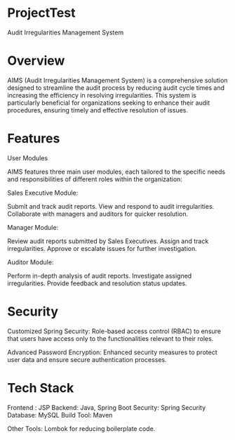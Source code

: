 # ProjectTest
Audit Irregularities Management System
# Overview
AIMS (Audit Irregularities Management System) is a comprehensive solution designed to streamline the audit process by reducing audit cycle times and increasing the efficiency in resolving irregularities. This system is particularly beneficial for organizations seeking to enhance their audit procedures, ensuring timely and effective resolution of issues.

# Features
User Modules

AIMS features three main user modules, each tailored to the specific needs and responsibilities of different roles within the organization:

Sales Executive Module:

Submit and track audit reports.
View and respond to audit irregularities.
Collaborate with managers and auditors for quicker resolution.

Manager Module:

Review audit reports submitted by Sales Executives.
Assign and track irregularities.
Approve or escalate issues for further investigation.

Auditor Module:

Perform in-depth analysis of audit reports.
Investigate assigned irregularities.
Provide feedback and resolution status updates.


# Security

Customized Spring Security: Role-based access control (RBAC) to ensure that users have access only to the functionalities relevant to their roles.

Advanced Password Encryption: Enhanced security measures to protect user data and ensure secure authentication processes.

# Tech Stack

Frontend : JSP
Backend: Java, Spring Boot
Security: Spring Security
Database: MySQL 
Build Tool: Maven 

Other Tools:
Lombok for reducing boilerplate code.
